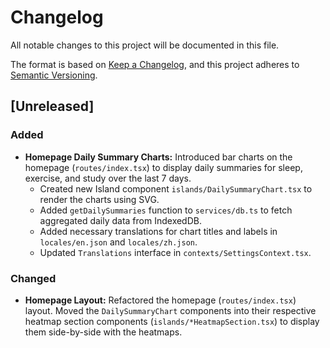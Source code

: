 # Changelog

All notable changes to this project will be documented in this file.

The format is based on [Keep a Changelog](https://keepachangelog.com/en/1.0.0/),
and this project adheres to [Semantic Versioning](https://semver.org/spec/v2.0.0.html).

## [Unreleased]

### Added
- **Homepage Daily Summary Charts:** Introduced bar charts on the homepage (`routes/index.tsx`) to display daily summaries for sleep, exercise, and study over the last 7 days.
    - Created new Island component `islands/DailySummaryChart.tsx` to render the charts using SVG.
    - Added `getDailySummaries` function to `services/db.ts` to fetch aggregated daily data from IndexedDB.
    - Added necessary translations for chart titles and labels in `locales/en.json` and `locales/zh.json`.
    - Updated `Translations` interface in `contexts/SettingsContext.tsx`.
### Changed
- **Homepage Layout:** Refactored the homepage (`routes/index.tsx`) layout. Moved the `DailySummaryChart` components into their respective heatmap section components (`islands/*HeatmapSection.tsx`) to display them side-by-side with the heatmaps.